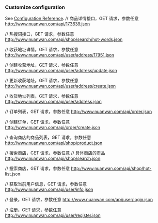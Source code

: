 ### Customize configuration
See [Configuration Reference](https://cli.vuejs.org/config/).
// 商品详情接口，GET 请求，参数任意
http://www.nuanwan.com/api/173639.json

// 热搜词接口，GET 请求，参数任意
http://www.nuanwan.com/api/shop/search/hot-words.json

// 收获地址详情，GET 请求，参数任意
http://www.nuanwan.com/api/user/address/17951.json

// 创建收获地址，GET 请求，参数任意
http://www.nuanwan.com/api/user/address/update.json

// 更新收获地址，GET 请求，参数任意
http://www.nuanwan.com/api/user/address/create.json

// 收货地址列表，GET 请求，参数任意
http://www.nuanwan.com/api/user/address.json

// 订单列表，GET 请求，参数任意
http://www.nuanwan.com/api/order.json

// 创建订单，GET 请求，参数任意
http://www.nuanwan.com/api/order/create.json

// 查询商店的商品列表，GET 请求，参数任意
http://www.nuanwan.com/api/shop/product.json

// 搜索商店，GET 请求，参数任意
// 具体商店的商品
http://www.nuanwan.com/api/shop/search.json

// 搜索商店，GET 请求，参数任意
http://www.nuanwan.com/api/shop/hot-list.json

// 获取当前用户信息，GET 请求，参数任意
http://www.nuanwan.com/api/user/info.json

// 登录，GET 请求，参数任意
http://www.nuanwan.com/api/user/login.json

// 注册，GET 请求，参数任意
http://www.nuanwan.com/api/user/register.json
